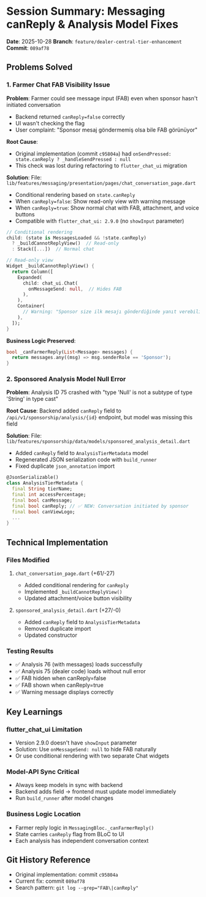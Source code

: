 # Session Summary: Messaging canReply & Analysis Model Fixes
**Date**: 2025-10-28
**Branch**: `feature/dealer-central-tier-enhancement`
**Commit**: `089af78`

## Problems Solved

### 1. Farmer Chat FAB Visibility Issue
**Problem**: Farmer could see message input (FAB) even when sponsor hasn't initiated conversation
- Backend returned `canReply=false` correctly
- UI wasn't checking the flag
- User complaint: "Sponsor mesaj göndermemiş olsa bile FAB görünüyor"

**Root Cause**: 
- Original implementation (commit `c95804a`) had `onSendPressed: state.canReply ? _handleSendPressed : null`
- This check was lost during refactoring to `flutter_chat_ui` migration

**Solution**: 
File: `lib/features/messaging/presentation/pages/chat_conversation_page.dart`
- Conditional rendering based on `state.canReply`
- When `canReply=false`: Show read-only view with warning message
- When `canReply=true`: Show normal chat with FAB, attachment, and voice buttons
- Compatible with `flutter_chat_ui: 2.9.0` (no `showInput` parameter)

```dart
// Conditional rendering
child: (state is MessagesLoaded && !state.canReply)
  ? _buildCannotReplyView()  // Read-only
  : Stack([...])  // Normal chat

// Read-only view
Widget _buildCannotReplyView() {
  return Column([
    Expanded(
      child: chat_ui.Chat(
        onMessageSend: null,  // Hides FAB
      ),
    ),
    Container(
      // Warning: "Sponsor size ilk mesajı gönderdiğinde yanıt verebilirsiniz"
    ),
  ]);
}
```

**Business Logic Preserved**:
```dart
bool _canFarmerReply(List<Message> messages) {
  return messages.any((msg) => msg.senderRole == 'Sponsor');
}
```

### 2. Sponsored Analysis Model Null Error
**Problem**: Analysis ID 75 crashed with "type 'Null' is not a subtype of type 'String' in type cast"

**Root Cause**: Backend added `canReply` field to `/api/v1/sponsorship/analysis/{id}` endpoint, but model was missing this field

**Solution**:
File: `lib/features/sponsorship/data/models/sponsored_analysis_detail.dart`
- Added `canReply` field to `AnalysisTierMetadata` model
- Regenerated JSON serialization code with `build_runner`
- Fixed duplicate `json_annotation` import

```dart
@JsonSerializable()
class AnalysisTierMetadata {
  final String tierName;
  final int accessPercentage;
  final bool canMessage;
  final bool canReply; // ✅ NEW: Conversation initiated by sponsor
  final bool canViewLogo;
  ...
}
```

## Technical Implementation

### Files Modified
1. `chat_conversation_page.dart` (+61/-27)
   - Added conditional rendering for `canReply`
   - Implemented `_buildCannotReplyView()`
   - Updated attachment/voice button visibility

2. `sponsored_analysis_detail.dart` (+27/-0)
   - Added `canReply` field to `AnalysisTierMetadata`
   - Removed duplicate import
   - Updated constructor

### Testing Results
- ✅ Analysis 76 (with messages) loads successfully
- ✅ Analysis 75 (dealer code) loads without null error
- ✅ FAB hidden when canReply=false
- ✅ FAB shown when canReply=true
- ✅ Warning message displays correctly

## Key Learnings

### flutter_chat_ui Limitation
- Version 2.9.0 doesn't have `showInput` parameter
- Solution: Use `onMessageSend: null` to hide FAB naturally
- Or use conditional rendering with two separate Chat widgets

### Model-API Sync Critical
- Always keep models in sync with backend
- Backend adds field → frontend must update model immediately
- Run `build_runner` after model changes

### Business Logic Location
- Farmer reply logic in `MessagingBloc._canFarmerReply()`
- State carries `canReply` flag from BLoC to UI
- Each analysis has independent conversation context

## Git History Reference
- Original implementation: commit `c95804a`
- Current fix: commit `089af78`
- Search pattern: `git log --grep="FAB\|canReply"`

